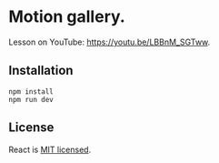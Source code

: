 # Motion gallery.

Lesson on YouTube: https://youtu.be/LBBnM_SGTww.

## Installation
```
npm install
npm run dev
```

## License
React is [MIT licensed](./LICENSE).
